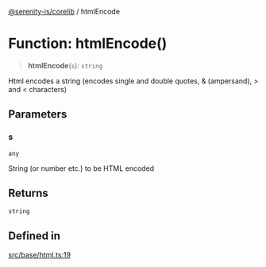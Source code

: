 [@serenity-is/corelib](../README.md) / htmlEncode

# Function: htmlEncode()

> **htmlEncode**(`s`): `string`

Html encodes a string (encodes single and double quotes, & (ampersand), > and < characters)

## Parameters

### s

`any`

String (or number etc.) to be HTML encoded

## Returns

`string`

## Defined in

[src/base/html.ts:19](https://github.com/serenity-is/serenity/blob/master/packages/corelib/src/base/html.ts#L19)
